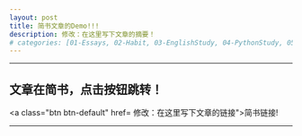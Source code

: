 ```yaml
---
layout: post
title: 简书文章的Demo!!!
description: 修改：在这里写下文章的摘要！
# categories: [01-Essays, 02-Habit, 03-EnglishStudy, 04-PythonStudy, 05-PythonLib, 06-MachineLearn, 07-RandomRearch, 08-Tools]
---
```


---

## 文章在简书，点击按钮跳转！
<a class="btn btn-default" href= 修改：在这里写下文章的链接">简书链接!</a>

---
